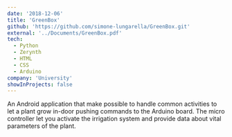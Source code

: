 ```yaml
---
date: '2018-12-06'
title: 'GreenBox'
github: 'https://github.com/simone-lungarella/GreenBox.git'
external: '../Documents/GreenBox.pdf'
tech:
  - Python
  - Zerynth
  - HTML
  - CSS
  - Arduino
company: 'University'
showInProjects: false
---
```


An Android application that make possible to handle common activities to let a plant grow in-door pushing commands to the Arduino board. The micro controller let you activate the irrigation system and provide data about vital parameters of the plant.
